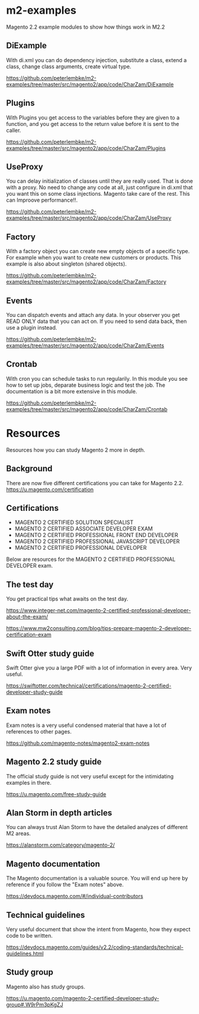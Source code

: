 # m2-examples
Magento 2.2 example modules to show how things work in M2.2

DiExample
---------
With di.xml you can do dependency injection, substitute a class, extend a class, change class arguments, create virtual type.

https://github.com/peterlembke/m2-examples/tree/master/src/magento2/app/code/CharZam/DiExample

Plugins
-------
With Plugins you get access to the variables before they are given to a function, 
and you get access to the return value before it is sent to the caller.

https://github.com/peterlembke/m2-examples/tree/master/src/magento2/app/code/CharZam/Plugins

UseProxy
--------
You can delay initialization of classes until they are really used. That is done with a proxy.
No need to change any code at all, just configure in di.xml that you want this on some class injections. Magento take care of the rest. This can Improove performance!!.

https://github.com/peterlembke/m2-examples/tree/master/src/magento2/app/code/CharZam/UseProxy

Factory
-------
With a factory object you can create new empty objects of a specific type.
For example when you want to create new customers or products.
This example is also about singleton (shared objects).

https://github.com/peterlembke/m2-examples/tree/master/src/magento2/app/code/CharZam/Factory

Events
------
You can dispatch events and attach any data. In your observer you get READ ONLY data that you can act on.
If you need to send data back, then use a plugin instead.

https://github.com/peterlembke/m2-examples/tree/master/src/magento2/app/code/CharZam/Events

Crontab
-------
With cron you can schedule tasks to run regularily. In this module you see how to set up jobs, deparate business logic and test the job. The documentation is a bit more extensive in this module.

https://github.com/peterlembke/m2-examples/tree/master/src/magento2/app/code/CharZam/Crontab

# Resources
Resources how you can study Magento 2 more in depth.

Background
----------
There are now five different certifications you can take for Magento 2.2.
https://u.magento.com/certification

Certifications
--------------
- MAGENTO 2 CERTIFIED SOLUTION SPECIALIST
- MAGENTO 2 CERTIFIED ASSOCIATE DEVELOPER EXAM
- MAGENTO 2 CERTIFIED PROFESSIONAL FRONT END DEVELOPER
- MAGENTO 2 CERTIFIED PROFESSIONAL JAVASCRIPT DEVELOPER
- MAGENTO 2 CERTIFIED PROFESSIONAL DEVELOPER

Below are resources for the MAGENTO 2 CERTIFIED PROFESSIONAL DEVELOPER exam.

The test day
------------
You get practical tips what awaits on the test day.

https://www.integer-net.com/magento-2-certified-professional-developer-about-the-exam/

https://www.mw2consulting.com/blog/tips-prepare-magento-2-developer-certification-exam

Swift Otter study guide
-----------------------
Swift Otter give you a large PDF with a lot of information in every area. Very useful.

https://swiftotter.com/technical/certifications/magento-2-certified-developer-study-guide

Exam notes
----------
Exam notes is a very useful condensed material that have a lot of references to other pages.

https://github.com/magento-notes/magento2-exam-notes

Magento 2.2 study guide
-----------------------
The official study guide is not very useful except for the intimidating examples in there.

https://u.magento.com/free-study-guide

Alan Storm in depth articles
----------------------------
You can always trust Alan Storm to have the detailed analyzes of different M2 areas.

https://alanstorm.com/category/magento-2/

Magento documentation
---------------------
The Magento documentation is a valuable source.
You will end up here by reference if you follow the "Exam notes" above.

https://devdocs.magento.com/#/individual-contributors

Technical guidelines
--------------------
Very useful document that show the intent from Magento, how they expect code to be written.

https://devdocs.magento.com/guides/v2.2/coding-standards/technical-guidelines.html

Study group
-----------
Magento also has study groups.

https://u.magento.com/magento-2-certified-developer-study-group#.W9rPm3pKgZJ
